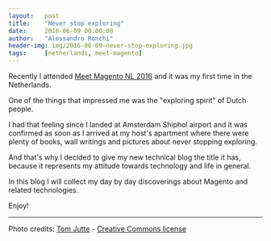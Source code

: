 ```yaml
---
layout:   post
title:    "Never stop exploring"
date:     2016-06-09 00:00:00
author:   "Alessandro Ronchi"
header-img: img/2016-06-09-never-stop-exploring.jpg
tags:     [netherlands, meet-magento]
---
```


Recently I attended [Meet Magento NL 2016](https://www.meet-magento.nl/) and it
was my first time in the Netherlands.

One of the things that impressed me was the "exploring spirit" of Dutch people.

I had that feeling since I landed at Amsterdam Shiphol airport and it was
confirmed as soon as I arrived at my host's apartment where there were plenty of
books, wall writings and pictures about never stopping exploring.

And that's why I decided to give my new technical blog the title it has, because
it represents my attitude towards technology and life in general.

In this blog I will collect my day by day discoverings about Magento and related
technologies.

Enjoy!

---

Photo credits: [Tom Jutte](https://www.flickr.com/photos/hereistom/) - [Creative Commons license](https://creativecommons.org/licenses/by-nc-nd/2.0/)
